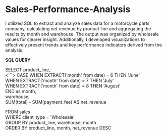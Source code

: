 # Sales-Performance-Analysis
I utilized SQL to extract and analyze sales data for a motorcycle parts company, calculating net revenue by product line and aggregating the results by month and warehouse. The output was organized by wholesale values for clearer insight. Additionally, I developed visualizations to effectively present trends and key performance indicators derived from the analysis.


**SQL QUERY** <br>

SELECT  product_line, <br>
<```> CASE WHEN EXTRACT('month' from date) = 6 THEN 'June' <br>
          WHEN EXTRACT('month' from date) = 7 THEN 'July' <br>
          WHEN EXTRACT('month' from date) = 8 THEN 'August' <br>
          END as month, <br>
          warehouse, <br>
	  SUM(total) - SUM(payment_fee) AS net_revenue <br> 
   
FROM sales <br>
WHERE client_type = 'Wholesale' <br>
GROUP BY product_line, warehouse, month <br>
ORDER BY product_line, month, net_revenue DESC <br>
